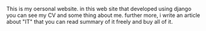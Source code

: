 This is my oersonal website.
in this web site that developed using django you can see my CV and some thing about me.
further more, i write an article about "IT" that you can read summary of it freely and buy all of it.
